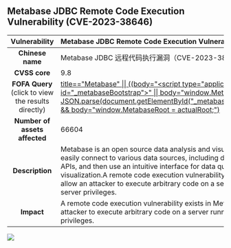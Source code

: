 ## Metabase JDBC Remote Code Execution Vulnerability (CVE-2023-38646)

|   **Vulnerability**  | **Metabase JDBC Remote Code Execution Vulnerability (CVE-2023-38646)**  |
| :----:   | :-----|
| **Chinese name**  | Metabase JDBC 远程代码执行漏洞（CVE-2023-38646） |
| **CVSS core**  | 9.8 |
| **FOFA Query**  (click to view the results directly)| [title=="Metabase" \|\| ((body="<script type=\"application/json\" id=\"_metabaseBootstrap\">" \|\| body="window.MetabaseLocalization = JSON.parse(document.getElementById(\"_metabaseLocalization\").textContent);") && body="window.MetabaseRoot = actualRoot;")](https://en.fofa.info/result?qbase64=dGl0bGU9PSJNZXRhYmFzZSIgfHwgKChib2R5PSI8c2NyaXB0IHR5cGU9XCJhcHBsaWNhdGlvbi9qc29uXCIgaWQ9XCJfbWV0YWJhc2VCb290c3RyYXBcIj4iIHx8IGJvZHk9IndpbmRvdy5NZXRhYmFzZUxvY2FsaXphdGlvbiA9IEpTT04ucGFyc2UoZG9jdW1lbnQuZ2V0RWxlbWVudEJ5SWQoXCJfbWV0YWJhc2VMb2NhbGl6YXRpb25cIikudGV4dENvbnRlbnQpOyIpICYmIGJvZHk9IndpbmRvdy5NZXRhYmFzZVJvb3QgPSBhY3R1YWxSb290OyIp) |
| **Number of assets affected**  | 66604 |
| **Description**  | Metabase is an open source data analysis and visualization tool that helps users easily connect to various data sources, including databases, cloud services, and APIs, and then use an intuitive interface for data query, analysis, and visualization.A remote code execution vulnerability exists in Metabase that could allow an attacker to execute arbitrary code on a server running with Metabase server privileges. |
| **Impact** | A remote code execution vulnerability exists in Metabase that could allow an attacker to execute arbitrary code on a server running with Metabase server privileges. |

![](https://s3.bmp.ovh/imgs/2023/07/28/4a0b2c90aaf1b387.gif)
